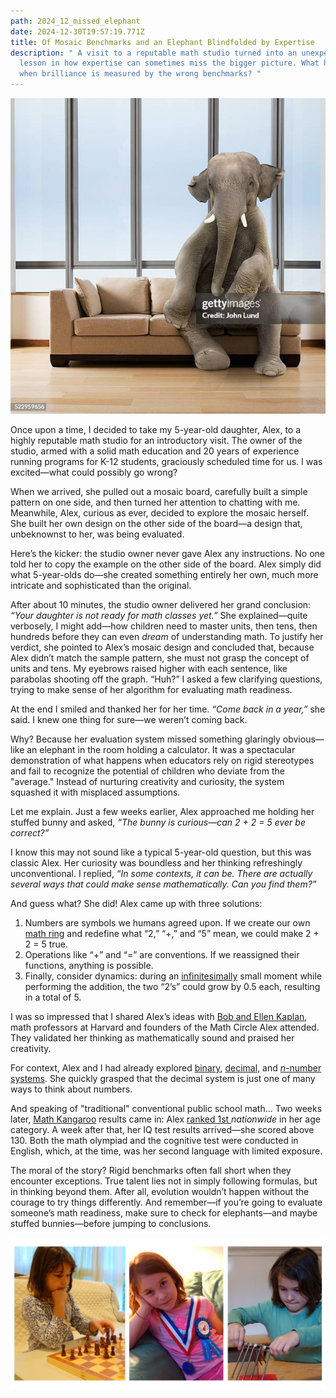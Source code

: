```yaml
---
path: 2024_12_missed_elephant
date: 2024-12-30T19:57:19.771Z
title: Of Mosaic Benchmarks and an Elephant Blindfolded by Expertise
description: " A visit to a reputable math studio turned into an unexpected
  lesson in how expertise can sometimes miss the bigger picture. What happens
  when brilliance is measured by the wrong benchmarks? "
---
```

![](../assets/gettyimages-522959656-612x612.jpg)

Once upon a time, I decided to take my 5-year-old daughter, Alex, to a highly reputable math studio for an introductory visit. The owner of the studio, armed with a solid math education and 20 years of experience running programs for K-12 students, graciously scheduled time for us. I was excited—what could possibly go wrong?

When we arrived, she pulled out a mosaic board, carefully built a simple pattern on one side, and then turned her attention to chatting with me. Meanwhile, Alex, curious as ever, decided to explore the mosaic herself. She built her own design on the other side of the board—a design that, unbeknownst to her, was being evaluated.

Here’s the kicker: the studio owner never gave Alex any instructions. No one told her to copy the example on the other side of the board. Alex simply did what 5-year-olds do—she created something entirely her own, much more intricate and sophisticated than the original.

After about 10 minutes, the studio owner delivered her grand conclusion: *“Your daughter is not ready for math classes yet.”* She explained—quite verbosely, I might add—how children need to master units, then tens, then hundreds before they can even *dream* of understanding math. To justify her verdict, she pointed to Alex’s mosaic design and concluded that, because Alex didn’t match the sample pattern, she must not grasp the concept of units and tens. My eyebrows raised higher with each sentence, like parabolas shooting off the graph. “Huh?” I asked a few clarifying questions, trying to make sense of her algorithm for evaluating math readiness.

At the end I smiled and thanked her for her time. *“Come back in a year,”* she said. I knew one thing for sure—we weren’t coming back.

Why? Because her evaluation system missed something glaringly obvious—like an elephant in the room holding a calculator. It was a spectacular demonstration of what happens when educators rely on rigid stereotypes and fail to recognize the potential of children who deviate from the "average." Instead of nurturing creativity and curiosity, the system squashed it with misplaced assumptions.

Let me explain. Just a few weeks earlier, Alex approached me holding her stuffed bunny and asked, *“The bunny is curious—can 2 + 2 = 5 ever be correct?”*

I know this may not sound like a typical 5-year-old question, but this was classic Alex. Her curiosity was boundless and her thinking refreshingly unconventional.  I replied, *“In some contexts, it can be. There are actually several ways that could make sense mathematically. Can you find them?”*

And guess what? She did! Alex came up with three solutions:

1. Numbers are symbols we humans agreed upon. If we create our own [math ring](https://en.wikipedia.org/wiki/Ring_(mathematics)) and redefine what “2,” “+,” and “5” mean, we could make 2 + 2 = 5 true.
2. Operations like “+” and “=” are conventions. If we reassigned their functions, anything is possible.
3. Finally, consider dynamics: during an [infinitesimally](https://en.wikipedia.org/wiki/Infinitesimal) small moment while performing the addition, the two “2’s” could grow by 0.5 each, resulting in a total of 5.

I was so impressed that I shared Alex’s ideas with [Bob and Ellen Kaplan](https://people.math.harvard.edu/~knill/various/bobkaplan/index.html), math professors at Harvard and founders of the Math Circle Alex attended. They validated her thinking as mathematically sound and praised her creativity.

For context, Alex and I had already explored [binary](https://en.wikipedia.org/wiki/Binary_number), [decimal](https://en.wikipedia.org/wiki/Decimal), and [*n*-number systems](https://en.wikipedia.org/wiki/Positional_notation). She quickly grasped that the decimal system is just one of many ways to think about numbers. 

And speaking of "traditional" conventional public school math... Two weeks later, [Math Kangaroo](https://mathkangaroo.org/mks/) results came in: Alex [ranked 1st ](https://mathkangaroo.org/mks/wp-content/uploads/2022/04/2017_Level-1_National-Winners.pdf)*nationwide* in her age category. A week after that, her IQ test results arrived—she scored above 130. Both the math olympiad and the cognitive test were conducted in English, which, at the time, was her second language with limited exposure.

The moral of the story? Rigid benchmarks often fall short when they encounter exceptions. True talent lies not in simply following formulas, but in thinking beyond them. After all, evolution wouldn’t happen without the courage to try things differently. And remember—if you’re going to evaluate someone’s math readiness, make sure to check for elephants—and maybe stuffed bunnies—before jumping to conclusions.

![](../assets/alex-collage.jpg)